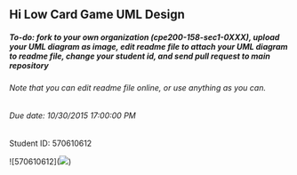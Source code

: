## Hi Low Card Game UML Design
##### To-do: fork to your own organization (cpe200-158-sec1-0XXX), upload your UML diagram as image, edit readme file to attach your UML diagram to readme file, change your student id, and send pull request to main repository
###### Note that you can edit readme file online, or use anything as you can.
###### Due date: 10/30/2015 17:00:00 PM

 Student ID: 570610612
 
 ![570610612](<a href="http://www.mx7.com/view2/yJlruAmc1LL6ZZ9y" target="_blank"><img border="0" src="http://www.mx7.com/i/982/puwMvw.png" /></a>)
